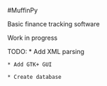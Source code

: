 #MuffinPy

Basic finance tracking software


Work in progress


TODO:
    * Add XML parsing

    * Add GTK+ GUI

    * Create database
